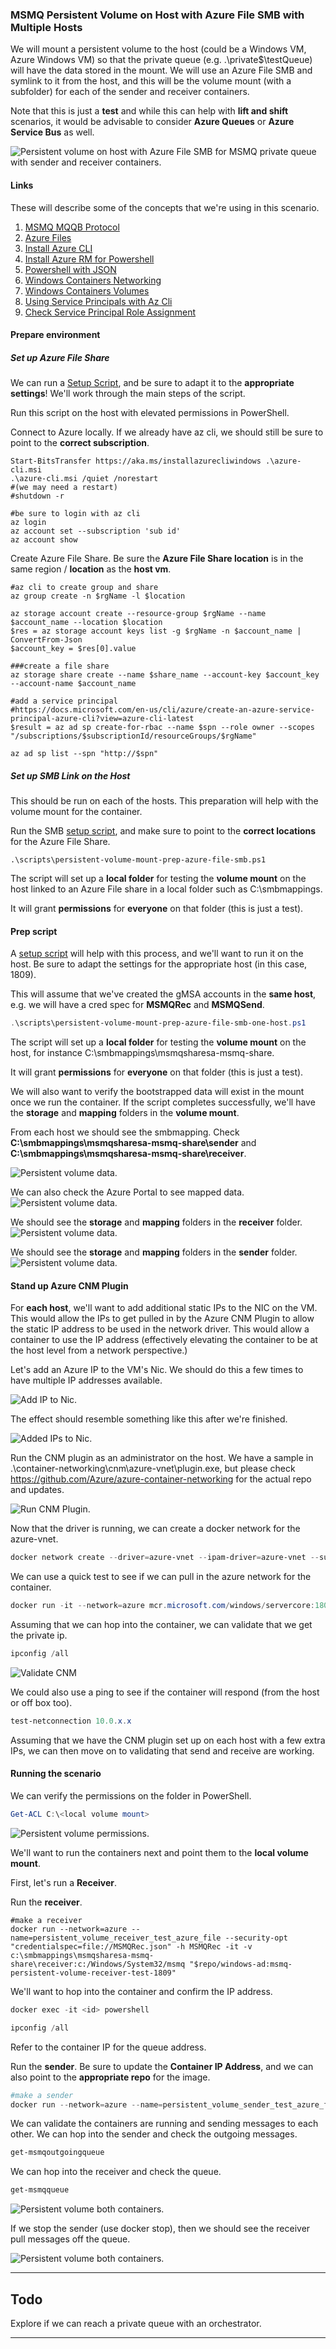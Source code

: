 ### MSMQ Persistent Volume on Host with Azure File SMB with Multiple Hosts

We will mount a persistent volume to the host (could be a Windows VM, Azure Windows VM) so that the private queue (e.g. .\private$\testQueue) will have the data stored in the mount.  We will use an Azure File SMB and symlink to it from the host, and this will be the volume mount (with a subfolder) for each of the sender and receiver containers.

Note that this is just a **test** and while this can help with **lift and shift** scenarios, it would be advisable to consider **Azure Queues** or **Azure Service Bus** as well.

![Persistent volume on host with Azure File SMB for MSMQ private queue with  sender and receiver containers.](../media/persistent-volume-azure-file-multiple-hosts/scenario.png 'Persistent Volume with Azure File SMB')

#### Links

These will describe some of the concepts that we're using in this scenario.

1. [MSMQ MQQB Protocol](https://winprotocoldoc.blob.core.windows.net/productionwindowsarchives/MS-MQQB/[MS-MQQB].pdf)
1. [Azure Files](https://docs.microsoft.com/en-us/azure/storage/files/storage-how-to-use-files-windows)
1. [Install Azure CLI](https://docs.microsoft.com/en-us/cli/azure/install-azure-cli-windows?view=azure-cli-latest)
1. [Install Azure RM for Powershell](https://docs.microsoft.com/en-us/powershell/azure/install-azurerm-ps?view=azurermps-6.5.0)
1. [Powershell with JSON](https://blogs.technet.microsoft.com/heyscriptingguy/2015/10/08/playing-with-json-and-powershell/)
1. [Windows Containers Networking](https://blogs.technet.microsoft.com/virtualization/2016/05/05/windows-container-networking/)
1. [Windows Containers Volumes](https://docs.microsoft.com/en-us/virtualization/windowscontainers/manage-containers/container-storage)
1. [Using Service Principals with Az Cli](https://docs.microsoft.com/en-us/cli/azure/create-an-azure-service-principal-azure-cli?view=azure-cli-latest)
1. [Check Service Principal Role Assignment](https://docs.microsoft.com/en-us/cli/azure/role/assignment?view=azure-cli-latest#az-role-assignment-create)

#### Prepare environment

##### Set up Azure File Share

We can run a [Setup Script](../scripts/persistent-volume-mount-prep-azure-file-create.ps1), and be sure to adapt it to the **appropriate settings**!  We'll work through the main steps of the script.

Run this script on the host with elevated permissions in PowerShell.

Connect to Azure locally.  If we already have az cli, we should still be sure to point to the **correct subscription**.
```
Start-BitsTransfer https://aka.ms/installazurecliwindows .\azure-cli.msi
.\azure-cli.msi /quiet /norestart
#(we may need a restart)
#shutdown -r

#be sure to login with az cli
az login
az account set --subscription 'sub id'
az account show
```

Create Azure File Share.  Be sure the **Azure File Share location** is in the same region / **location** as the **host vm**.
```
#az cli to create group and share
az group create -n $rgName -l $location

az storage account create --resource-group $rgName --name $account_name --location $location
$res = az storage account keys list -g $rgName -n $account_name | ConvertFrom-Json
$account_key = $res[0].value

###create a file share
az storage share create --name $share_name --account-key $account_key --account-name $account_name

#add a service principal
#https://docs.microsoft.com/en-us/cli/azure/create-an-azure-service-principal-azure-cli?view=azure-cli-latest
$result = az ad sp create-for-rbac --name $spn --role owner --scopes "/subscriptions/$subscriptionId/resourceGroups/$rgName"

az ad sp list --spn "http://$spn"
```
##### Set up SMB Link on the *Host*

This should be run on each of the hosts.  This preparation will help with the volume mount for the container.

Run the SMB [setup script](../scripts/persistent-volume-mount-prep-azure-file-smb.ps1), and make sure to point to the **correct locations** for the Azure File Share.
```
.\scripts\persistent-volume-mount-prep-azure-file-smb.ps1
```

The script will set up a **local folder** for testing the **volume mount** on the host linked to an Azure File share in a local folder such as C:\smbmappings.

It will grant **permissions** for **everyone** on that folder (this is just a test).

#### Prep script

A [setup script](../scripts/persistent-volume-mount-prep-azure-file-smb-one-host.ps1) will help with this process, and we'll want to run it on the host.  Be sure to adapt the settings for the appropriate host (in this case, 1809). 

This will assume that we've created the gMSA accounts in the **same host**, e.g. we will have a cred spec for **MSMQRec** and **MSMQSend**.
```powershell
.\scripts\persistent-volume-mount-prep-azure-file-smb-one-host.ps1
```

The script will set up a **local folder** for testing the **volume mount** on the host, for instance C:\smbmappings\msmqsharesa-msmq-share\.

It will grant **permissions** for **everyone** on that folder (this is just a test).

We will also want to verify the bootstrapped data will exist in the mount once we run the container.  If the script completes successfully, we'll have the **storage** and **mapping** folders in the **volume mount**.  

From each host we should see the smbmapping.
Check **C:\smbmappings\msmqsharesa-msmq-share\sender** and **C:\smbmappings\msmqsharesa-msmq-share\receiver**.

![Persistent volume data.](../media/persistent-volume-azure-file-multiple-hosts/vm-smb-mapping.png 'Queue Data')

We can also check the Azure Portal to see mapped data.
![Persistent volume data.](../media/persistent-volume-azure-file-multiple-hosts/azure-file-bootstrap.png 'Queue Data')

We should see the **storage** and **mapping** folders in the **receiver** folder.
![Persistent volume data.](../media/persistent-volume-azure-file-multiple-hosts/azure-file-bootstrap-receiver.png 'Queue Data')

We should see the **storage** and **mapping** folders in the **sender** folder.
![Persistent volume data.](../media/persistent-volume-azure-file-multiple-hosts/azure-file-bootstrap-sender.png 'Queue Data')


#### Stand up Azure CNM Plugin

For **each host**, we'll want to add additional static IPs to the NIC on the VM.  This would allow the IPs to get pulled in by the Azure CNM Plugin to allow the static IP address to be used in the network driver.  This would allow a container to use the IP address (effectively elevating the container to be at the host level from a network perspective.)

Let's add an Azure IP to the VM's Nic.  We should do this a few times to have multiple IP addresses available.

![Add IP to Nic.](../media/persistent-volume-azure-file-multiple-hosts/vnet-add-ip-nic.png 'Add IP To Nic')

The effect should resemble something like this after we're finished.

![Added IPs to Nic.](../media/persistent-volume-azure-file-multiple-hosts/vnet-ips-nic.png 'Added IPs To Nic')

Run the CNM plugin as an administrator on the host.  We have a sample in .\container-networking\cnm\azure-vnet\plugin.exe, but please check https://github.com/Azure/azure-container-networking for the actual repo and updates.

![Run CNM Plugin.](../media/persistent-volume-azure-file-multiple-hosts/run-cnm-plugin.png 'Run CNM Plugin')

Now that the driver is running, we can create a docker network for the azure-vnet.

```powershell
docker network create --driver=azure-vnet --ipam-driver=azure-vnet --subnet=10.0.0.0/24 azure
```

We can use a quick test to see if we can pull in the azure network for the container.

```powershell
docker run -it --network=azure mcr.microsoft.com/windows/servercore:1809 powershell
```

Assuming that we can hop into the container, we can validate that we get the private ip.

```powershell
ipconfig /all
```

![Validate CNM](../media/persistent-volume-azure-file-multiple-hosts/validate-cnm.png 'Validate CNM')

We could also use a ping to see if the container will respond (from the host or off box too).

```powershell
test-netconnection 10.0.x.x
```

Assuming that we have the CNM plugin set up on each host with a few extra IPs, we can then move on to validating that send and receive are working.

#### Running the scenario

We can verify the permissions on the folder in PowerShell.

```powershell
Get-ACL C:\<local volume mount>
```

![Persistent volume permissions.](../media/persistent-volume/folder-permissions.png 'Permissions')

We'll want to run the containers next and point them to the **local volume mount**.

First, let's run a **Receiver**.

Run the **receiver**.
```
#make a receiver
docker run --network=azure --name=persistent_volume_receiver_test_azure_file --security-opt "credentialspec=file://MSMQRec.json" -h MSMQRec -it -v c:\smbmappings\msmqsharesa-msmq-share\receiver:c:/Windows/System32/msmq "$repo/windows-ad:msmq-persistent-volume-receiver-test-1809"
```

We'll want to hop into the container and confirm the IP address.

```powershell
docker exec -it <id> powershell
```

```powershell
ipconfig /all
```

Refer to the container IP for the queue address.

Run the **sender**.  Be sure to update the **Container IP Address**, and we can also point to the **appropriate repo** for the image.

```powershell
#make a sender
docker run --network=azure --name=persistent_volume_sender_test_azure_file --security-opt "credentialspec=file://MSMQSend.json" -h MSMQSend -d -v c:\smbmappings\msmqsharesa-msmq-share\sender:c:/Windows/System32/msmq -e DIRECT_FORMAT_PROTOCOL='TCP' -e QUEUE_NAME='10.0.x.x\private$\testQueue' "$repo/windows-ad:msmq-persistent-volume-sender-test-1809"
```

We can validate the containers are running and sending messages to each other.  We can hop into the sender and check the outgoing messages.

```powershell
get-msmqoutgoingqueue
```

We can hop into the receiver and check the queue.

```powershell
get-msmqqueue
```

![Persistent volume both containers.](../media/persistent-volume-azure-file-multiple-hosts/result.png 'Both Containers Detached')

If we stop the sender (use docker stop), then we should see the receiver pull messages off the queue.

![Persistent volume both containers.](../media/persistent-volume-azure-file-multiple-hosts/result-stop-sender.png 'Stopped Sender')

***
## Todo
Explore if we can reach a private queue with an orchestrator.
***